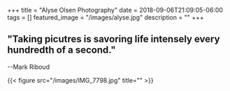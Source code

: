 +++
title =  "Alyse Olsen Photography"
date = 2018-09-06T21:09:05-06:00
tags = []
featured_image = "/images/alyse.jpg"
description = ""
+++

## "Taking picutres is savoring life intensely every hundredth of a second."   
   
--Mark Riboud

{{< figure src="/images/IMG_7798.jpg" title="" >}}
